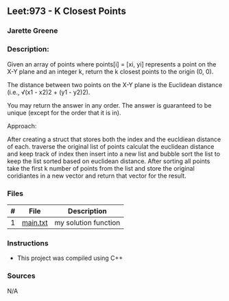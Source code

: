 ## Leet:973 - K Closest Points
### Jarette Greene
### Description:

Given an array of points where points[i] = [xi, yi] represents a point on the X-Y plane and an integer k, return the k closest points to the origin (0, 0).

The distance between two points on the X-Y plane is the Euclidean distance (i.e., √(x1 - x2)2 + (y1 - y2)2).

You may return the answer in any order. The answer is guaranteed to be unique (except for the order that it is in).


Approach:

After creating a struct that stores both the index and the eucldiean distance of each. traverse the original list of points calculat the euclidean distance and keep track of index then insert into a new list and bubble sort the list to keep the list sorted based on euclidean distance. After sorting all points take the first k number of points from the list and store the original coridiantes in a new vector and return that vector for the result.

### Files

|   #   | File                       | Description                                                |
| :---: | -------------------------- | ---------------------------------------------------------- |
|   1   | [main.txt](https://github.com/Jarette/4883-Prog-Tech/blob/main/Assignments/A10/main.txt)     | my solution function                                             |


### Instructions

- This project was compiled using C++

### Sources

N/A
